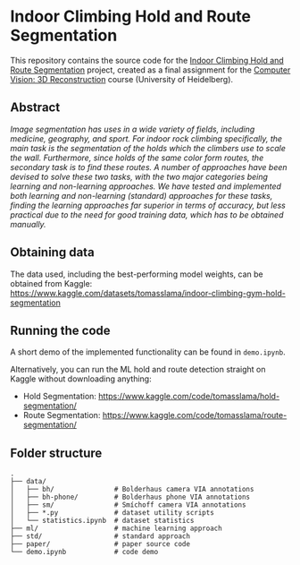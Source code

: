 # Indoor Climbing Hold and Route Segmentation
This repository contains the source code for the [Indoor Climbing Hold and Route Segmentation](https://github.com/xiaoxiae/Indoor-Climbing-Hold-and-Route-Segmentation/tree/main/paper/main.pdf) project, created as a final assignment for the [Computer Vision: 3D Reconstruction](https://hci.iwr.uni-heidelberg.de/content/computer-vision-3d-reconstruction-ws-2223) course (University of Heidelberg).

## Abstract
_Image segmentation has uses in a wide variety of fields, including medicine, geography, and sport. For indoor rock climbing specifically, the main task is the segmentation of the holds which the climbers use to scale the wall. Furthermore, since holds of the same color form routes, the secondary task is to find these routes. A number of approaches have been devised to solve these two tasks, with the two major categories being learning and non-learning approaches. We have tested and implemented both learning and non-learning (standard) approaches for these tasks, finding the learning approaches far superior in terms of accuracy, but less practical due to the need for good training data, which has to be obtained manually._

## Obtaining data
The data used, including the best-performing model weights, can be obtained from Kaggle: https://www.kaggle.com/datasets/tomasslama/indoor-climbing-gym-hold-segmentation

## Running the code
A short demo of the implemented functionality can be found in `demo.ipynb`.

Alternatively, you can run the ML hold and route detection straight on Kaggle without downloading anything:

- Hold Segmentation: https://www.kaggle.com/code/tomasslama/hold-segmentation/
- Route Segmentation: https://www.kaggle.com/code/tomasslama/route-segmentation/

## Folder structure

```
.
├── data/
│   ├── bh/               # Bolderhaus camera VIA annotations
│   ├── bh-phone/         # Bolderhaus phone VIA annotations
│   ├── sm/               # Smíchoff camera VIA annotations
│   ├── *.py              # dataset utility scripts
│   └── statistics.ipynb  # dataset statistics
├── ml/                   # machine learning approach
├── std/                  # standard approach
├── paper/                # paper source code
└── demo.ipynb            # code demo
```
